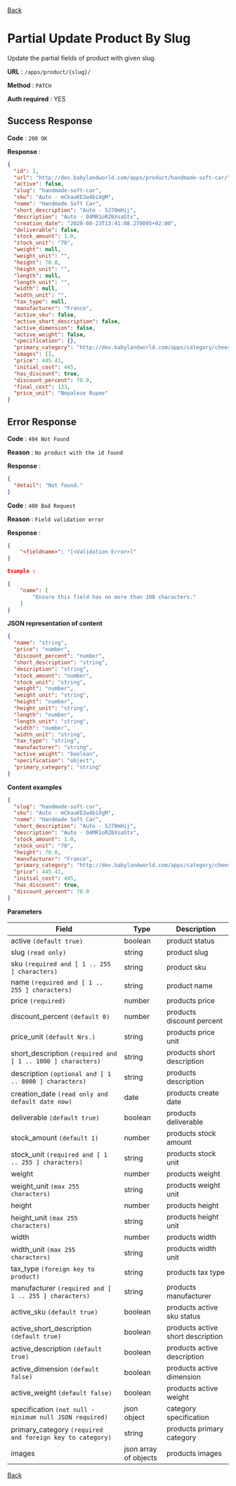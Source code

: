 [Back](../README.md)

# Partial Update Product By Slug

Update the partial fields of product with given slug.

**URL** : `/apps/product/{slug}/`

**Method** : `PATCH`

**Auth required** : YES

## Success Response

**Code** : `200 OK`

**Response** :

```json
{
  "id": 2,
  "url": "http://dev.babylandworld.com/apps/product/handmade-soft-car/",
  "active": false,
  "slug": "handmade-soft-car",
  "sku": "Auto - mCkauKE2w4biXgM",
  "name": "Handmade Soft Car",
  "short_description": "Auto - 5J70mHij",
  "description": "Auto - O4MR1oRZ6XsaStx",
  "creation_date": "2020-08-23T13:41:08.278095+02:00",
  "deliverable": false,
  "stock_amount": 1.0,
  "stock_unit": "70",
  "weight": null,
  "weight_unit": "",
  "height": 70.0,
  "height_unit": "",
  "length": null,
  "length_unit": "",
  "width": null,
  "width_unit": "",
  "tax_type": null,
  "manufacturer": "France",
  "active_sku": false,
  "active_short_description": false,
  "active_dimension": false,
  "active_weight": false,
  "specification": {},
  "primary_category": "http://dev.babylandworld.com/apps/category/cheese/",
  "images": [],
  "price": 445.41,
  "initial_cost": 445,
  "has_discount": true,
  "discount_percent": 70.0,
  "final_cost": 133,
  "price_unit": "Nepalese Rupee"
}
```

## Error Response

**Code** : `404 Not Found`

**Reason** : `No product with the id found`

**Response** :

```json
{
  "detail": "Not found."
}
```

**Code** : `400 Bad Request`

**Reason** : `Field validation error`

**Response** :

```json
{
    "<fieldname>": "[<Validation Error>]"
}

Example :

{
    "name": [
        "Ensure this field has no more than 100 characters."
    ]
}
```

**JSON representation of content**

```json
{
  "name": "string",
  "price": "number",
  "discount_percent": "number",
  "short_description": "string",
  "description": "string",
  "stock_amount": "number",
  "stock_unit": "string",
  "weight": "number",
  "weight_unit": "string",
  "height": "number",
  "height_unit": "string",
  "length": "number",
  "length_unit": "string",
  "width": "number",
  "width_unit": "string",
  "tax_type": "string",
  "manufacturer": "string",
  "active_weight": "boolean",
  "specification": "object",
  "primary_category": "string"
}
```

**Content examples**

```json
{
  "slug": "handmade-soft-car",
  "sku": "Auto - mCkauKE2w4biXgM",
  "name": "Handmade Soft Car",
  "short_description": "Auto - 5J70mHij",
  "description": "Auto - O4MR1oRZ6XsaStx",
  "stock_amount": 1.0,
  "stock_unit": "70",
  "height": 70.0,
  "manufacturer": "France",
  "primary_category": "http://dev.babylandworld.com/apps/category/cheese/",
  "price": 445.41,
  "initial_cost": 445,
  "has_discount": true,
  "discount_percent": 70.0
}
```

**Parameters**

| Field                                                       | Type                  | Description                       |
| ----------------------------------------------------------- | --------------------- | --------------------------------- |
| active `(default true)`                                     | boolean               | product status                    |
| slug `(read only)`                                          | string                | product slug                      |
| sku `(required and [ 1 .. 255 ] characters)`                | string                | product sku                       |
| name `(required and [ 1 .. 255 ] characters)`               | string                | product name                      |
| price `(required)`                                          | number                | products price                    |
| discount_percent `(default 0)`                              | number                | products discount percent         |
| price_unit `(default Nrs.)`                                 | string                | products price unit               |
| short_description `(required and [ 1 .. 1000 ] characters)` | string                | products short description        |
| description `(optional and [ 1 .. 8000 ] characters)`       | string                | products description              |
| creation_date `(read only and default date now)`            | date                  | products create date              |
| deliverable `(default true)`                                | boolean               | products deliverable              |
| stock_amount `(default 1)`                                  | number                | products stock amount             |
| stock_unit `(required and [ 1 .. 255 ] characters)`         | string                | products stock unit               |
| weight                                                      | number                | products weight                   |
| weight_unit `(max 255 characters)`                          | string                | products weight unit              |
| height                                                      | number                | products height                   |
| height_unit `(max 255 characters)`                          | string                | products height unit              |
| width                                                       | number                | products width                    |
| width_unit `(max 255 characters)`                           | string                | products width unit               |
| tax_type `(foreign key to product)`                         | string                | products tax type                 |
| manufacturer `(required and [ 1 .. 255 ] characters)`       | string                | products manufacturer             |
| active_sku `(default true)`                                 | boolean               | products active sku status        |
| active_short_description `(default true)`                   | boolean               | products active short description |
| active_description `(default true)`                         | boolean               | products active description       |
| active_dimension `(default false)`                          | boolean               | products active dimension         |
| active_weight `(default false)`                             | boolean               | products active weight            |
| specification `(not null - minimum null JSON required)`     | json object           | category specification            |
| primary_category `(required and foreign key to category)`   | string                | products primary category         |
| images                                                      | json array of objects | products images                   |

[Back](../README.md)
